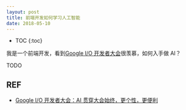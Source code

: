 ```yaml
---
layout: post
title: 前端开发如何学习人工智能
date: 2018-05-10
---
```


* TOC
{:toc}

我是一个前端开发，看到[Google I/O 开发者大会][tmt-io18]很羡慕，如何入手做 AI？

TODO

## REF

- [Google I/O 开发者大会：AI 贯穿大会始终，更个性，更便利][tmt-io18]

[tmt-io18]: http://www.tmtpost.com/3233283.html